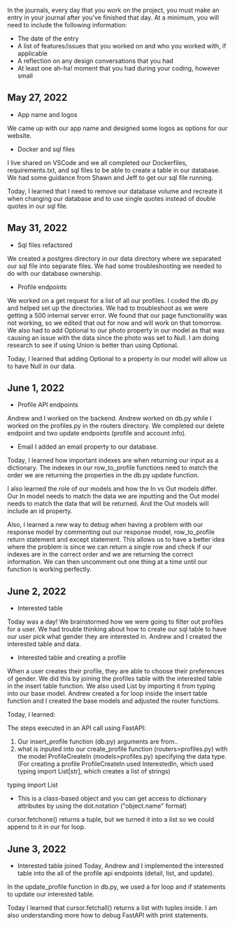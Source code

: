 In the journals, every day that you work on the project, you must make an entry in your journal after you've finished that day. At a minimum, you will need to include the following information:

- The date of the entry
- A list of features/issues that you worked on and who you worked with, if applicable
- A reflection on any design conversations that you had
- At least one ah-ha! moment that you had during your coding, however small


## May 27, 2022
* App name and logos

We came up with our app name and designed some logos as options for our website.

* Docker and sql files
 
I live shared on VSCode and we all completed our Dockerfiles, requirements.txt, and sql files to be able to create a table in our database. We had some guidance from Shawn and Jeff to get our sql file running. 

Today, I learned that I need to remove our database volume and recreate it when changing our database and to use single quotes instead of double quotes in our sql file. 


## May 31, 2022
* Sql files refactored 

We created a postgres directory in our data directory where we separated our sql file into separate files. We had some troubleshooting we needed to do with our database ownership. 

* Profile endpoints

We worked on a get request for a list of all our profiles. I coded the db.py and helped set up the directories. We had to troubleshoot as we were getting a 500 internal server error. We found that our page functionality was not working, so we edited that out for now and will work on that tomorrow. We also had to add Optional to our photo property in our model as that was causing an issue with the data since the photo was set to Null. I am doing research to see if using Union is better than using Optional. 

Today, I learned that adding Optional to a property in our model will allow us to have Null in our data. 


## June 1, 2022
* Profile API endpoints

Andrew and I worked on the backend. Andrew worked on db.py while I worked on the profiles.py in the routers directory. We completed our delete endpoint and two update endpoints (profile and account info). 

* Email 
I added an email property to our database. 

Today, I learned how important indexes are when returning our input as a dictionary. The indexes in our row_to_profile functions need to match the order we are returning the properties in the db.py update function. 

I also learned the role of our models and how the In vs Out models differ. Our In model needs to match the data we are inputting and the Out model needs to match the data that will be returned. And the Out models will include an id property.

Also, I learned a new way to debug when having a problem with our response model by commenting out our response model, row_to_profile return statement and except statement. This allows us to have a better idea where the problem is since we can return a single row and check if our indexes are in the correct order and we are returning the correct information. We can then uncomment out one thing at a time until our function is working perfectly. 

## June 2, 2022
* Interested table

Today was a day! We brainstormed how we were going to filter out profiles for a user. We had trouble thinking about how to create our sql table to have our user pick what gender they are interested in. 
Andrew and I created the interested table and data.

* Interested table and creating a profile

When a user creates their profile, they are able to choose their preferences of gender. We did this by joining the profiles table with the interested table in the insert table function. We also used List by importing it from typing into our base model. Andrew created a for loop inside the insert table function and I created the base models and adjusted the router functions. 

Today, I learned:

The steps executed in an API call using FastAPI: 
1. Our insert_profile function (db.py) arguments are from..
2. what is inputed into our create_profile function (routers>profiles.py) with the model ProfileCreateIn (models>profiles.py) specifying the data type.
(For creating a profile ProfileCreateIn used InterestedIn, which used typing import List[str], which creates a list of strings)


typing import List
- This is a class-based object and you can get access to dictionary attributes by using the dot.notation ("object.name" format)


cursor.fetchone() returns a tuple, but we turned it into a list so we could append to it in our for loop.


## June 3, 2022
* Interested table joined 
Today, Andrew and I implemented the interested table into the all of the profile api endpoints (detail, list, and update). 

In the update_profile function in db.py, we used a for loop and if statements to update our interested table. 

Today I learned that cursor.fetchall() returns a list with tuples inside. I am also understanding more how to debug FastAPI with print statements. 